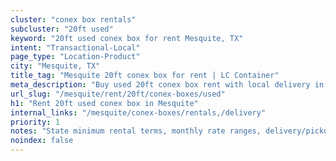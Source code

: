 ```yaml
---
cluster: "conex box rentals"
subcluster: "20ft used"
keyword: "20ft used conex box for rent Mesquite, TX"
intent: "Transactional-Local"
page_type: "Location-Product"
city: "Mesquite, TX"
title_tag: "Mesquite 20ft conex box for rent | LC Container"
meta_description: "Buy used 20ft conex box rent with local delivery in Mesquite, TX. LC Container — local Since 2003. Request a fast quote today."
url_slug: "/mesquite/rent/20ft/conex-boxes/used"
h1: "Rent 20ft used conex box in Mesquite"
internal_links: "/mesquite/conex-boxes/rentals,/delivery"
priority: 1
notes: "State minimum rental terms, monthly rate ranges, delivery/pickup fees, service area."
noindex: false
---
```


<!-- TODO: Add unique city/inventory copy, images, and internal links here. -->
